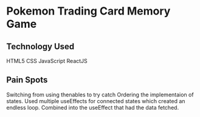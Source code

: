# Pokemon Trading Card Memory Game

## Technology Used

HTML5
CSS
JavaScript
ReactJS

## Pain Spots

Switching from using thenables to try catch
Ordering the implementaion of states.
Used multiple useEffects for connected states which created an endless loop. Combined into the useEffect that had the data fetched.
